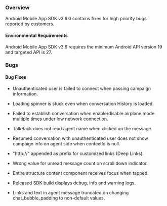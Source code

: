 
### Overview

Android Mobile App SDK v3.6.0 contains fixes for high priority bugs reported by customers.

#### Environmental Requirements

Android Mobile App SDK v3.6 requires the minimum Android API version 19 and targeted API is 27.

### Bugs

#### Bug Fixes

* Unauthenticated user is failed to connect when passing campaign information.

* Loading spinner is stuck even when conversation History is loaded.

* Failed to establish conversation when enable/disable airplane mode multiple times under low network connection.

* TalkBack does not read agent name when clicked on the message.

* Resumed conversation with unauthenticated user does not show campaign info on agent side when contextId is null.

* "http://" appended as prefix for customized links (Deep Links).

* Wrong value for unread message count on scroll down indicator.

* Entire structure content component receives focus when tapped.

* Released SDK build displays debug, info and warning logs.

* Links and text in agent message truncated on changing chat_bubble_padding to non-default values.
